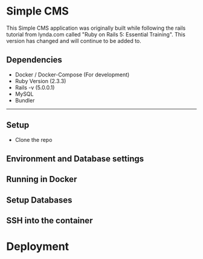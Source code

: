 # Simple CMS

This Simple CMS application was originally built while following the rails tutorial from lynda.com called "Ruby on Rails 5: Essential Training". This version has changed and will continue to be added to.

## Dependencies
  - Docker / Docker-Compose (For development)
  - Ruby Version (2.3.3)
  - Rails -v (5.0.0.1)
  - MySQL
  - Bundler
---

## Setup
  - Clone the repo

## Environment and Database settings

## Running in Docker

## Setup Databases

## SSH into the container

# Deployment
